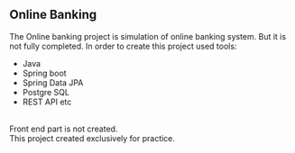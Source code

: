 ## Online Banking 
 The Online banking project is simulation of online banking system. But it is not fully completed.
 In order to create this project used tools:
  * Java 
  * Spring boot
  * Spring Data JPA
  * Postgre SQL   
  * REST API etc 
<br />
Front end part is not created. 
<br /> 
This project created exclusively for practice.
 
 
